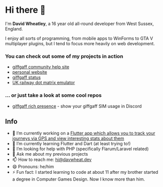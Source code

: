 # Hi there 👋

<!--
**davwheat/davwheat** is a ✨ _special_ ✨ repository because its `README.md` (this file) appears on your GitHub profile.
-->

I'm **David Wheatley**, a 16 year old all-round developer from West Sussex, England.

I enjoy all sorts of programming, from mobile apps to WinForms to GTA V multiplayer plugins, but I tend to focus more heavily on web development.

### You can check out some of my projects in action

- [giffgaff community help site](https://giffgaff.davwheat.dev)
- [personal website](https://davwheat.dev/)
- [giffgaff status](https://giffgaffstatus.com/)
- [UK railway dot matrix emulator](https://ukdotmatrix.web.app/)

### ... or just take a look at some cool repos

- [giffgaff rich presence](https://github.com/davwheat/giffgaff-rich-presence) - show your giffgaff SIM usage in Discord

## Info

- 🔭 I’m currently working on a [Flutter app which allows you to track your journeys via GPS and view interesting stats about them](https://github.com/davwheat/my-trails-app)
- 🌱 I’m currently learning Flutter and Dart (at least trying to!)
- 🤔 I’m looking for help with PHP (specifically Flarum/Laravel related)
- 💬 Ask me about my previous projects
- 📫 How to reach me: [hi@davwheat.dev](mailto:hi@davwheat.dev)
- 😄 Pronouns: he/him
- ⚡ Fun fact: I started learning to code at about 11 after my brother started a degree in Computer Games Design. Now I know more than him.
